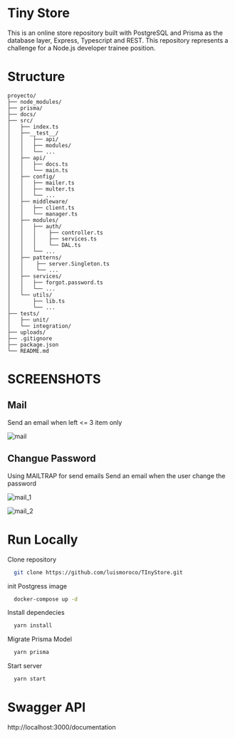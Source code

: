 # Tiny Store

This is an online store repository built with PostgreSQL and Prisma as the database layer, Express, Typescript and REST. This repository represents a challenge for a Node.js developer trainee position. 

# Structure 

```
proyecto/
├── node_modules/
├── prisma/
├── docs/
├── src/
│   ├── index.ts
│   ├──__test__/
│   │   ├── api/
│   │   ├── modules/
│   │   └── ...
│   ├── api/
│   │   ├── docs.ts
│   │   └── main.ts
│   ├── config/
│   │   ├── mailer.ts
│   │   ├── multer.ts
│   │   └── ...
│   ├── middleware/
│   │   ├── client.ts
│   │   └── manager.ts
│   ├── modules/
│   │   ├── auth/
│   │   │    ├── controller.ts
│   │   │    ├── services.ts
│   │   │    └── DAL.ts
│   │   └── ...
│   ├── patterns/
│   │    ├── server.Singleton.ts
│   │    └── ...
│   ├── services/
│   │   ├── forgot.password.ts
│   │   └── ...
│   └── utils/
│       ├── lib.ts
│       └── ...
├── tests/
│   ├── unit/
│   └── integration/
├── uploads/
├── .gitignore
├── package.json
└── README.md
```
# SCREENSHOTS

## Mail
Send an email when left <= 3 item only

![mail](./docs/mail.png)

## Changue Password 

Using MAILTRAP for send emails
Send an email when the user change the password

![mail_1](./docs/passwordrecovery.png)

![mail_2](./docs/newpasswordnotify.png)

# Run Locally

Clone repository
```bash
  git clone https://github.com/luismoroco/TInyStore.git
```
init Postgress image
```bash
  docker-compose up -d
```
Install dependecies
```bash
  yarn install
```
Migrate  Prisma Model
```bash
  yarn prisma
```

Start server
```bash
  yarn start
```

# Swagger API 
http://localhost:3000/documentation
